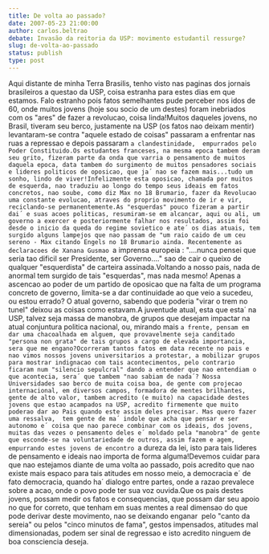```yaml
---
title: De volta ao passado?
date: 2007-05-23 21:00:00
author: carlos.beltrao
debate: Invasão da reitoria da USP: movimento estudantil ressurge?
slug: de-volta-ao-passado
status: publish 
type: post
---
```


Aqui distante de minha Terra Brasilis, tenho visto nas paginas dos jornais brasileiros a questao da USP, coisa estranha para estes dias em que estamos. Falo estranho pois fatos semelhantes pude perceber nos idos de 60, onde muitos jovens (hoje sou socio de um destes) foram inebriados com os "ares" de fazer a revolucao, coisa linda!Muitos daqueles jovens, no Brasil, tiveram seu berco, justamente na USP (os fatos nao deixam mentir) levantaram-se contra "aquele estado de coisas" passaram a enfrentar nas ruas a repressao e depois passaram `a clandestinidade,  empurrados pelo Poder Constituido.Os estudantes franceses, na mesma epoca tambem deram seu grito, fizeram parte da onda que varria o pensamento de muitos daquela epoca, data tambem do surgimento de muitos pensadores sociais e lideres politicos de oposicao, que ja´ nao se fazem mais...tudo um sonho, lindo de viver!Infelizmente esta oposicao, chamada por muitos de esquerda, nao traduziu ao longo do tempo seus ideais em fatos concretos, nao soube, como diz Max no 18 Brumario, fazer da Revolucao uma constante evolucao, atraves do proprio movimento de ir e vir, reciclando-se permanentemente.As "esquerdas" pouco fizeram a partir dai´ e suas acoes politicas, resumiram-se em alcancar, aqui ou ali, um governo a exercer e posteriormente falhar nos resultados, assim foi desde o inicio da queda do regime sovietico e ate´ os dias atuais, tem surgido alguns lampejos que nao passam de "um raio caido de um ceu sereno - Max citando Engels no 18 Brumario ainda. Recentemente as declaracoes de Xanana Gusmao `a imprensa europeia : "....nunca pensei que seria tao dificil ser Presidente, ser Governo...." sao de cair o queixo de qualquer "esquerdista" de carteira assinada.Voltando a nosso pais, nada de anormal tem surgido de tais "esquerdas", mas nada mesmo! Apenas a ascencao ao poder de um partido de oposicao que na falta de um programa concreto de governo, limita-se a dar continuidade ao que veio a sucedeu, ou estou errado? O atual governo, sabendo que poderia "virar o trem no tunel" deixou as coisas como estavam.A juventude atual, esta que esta´ na USP, talvez seja massa de manobra, de grupos que desejam impactar na atual conjuntura politica nacional, ou, mirando mais `a frente, pensam em dar uma chacoalhada em alguem, que provavelmente seja canditado "persona non grata" de tais grupos a cargo de elevada importancia, sera que me engano?Ocorreram tantos fatos em data recente no pais e nao vimos nossos jovens universitarios a protestar, a mobilizar grupos para mostrar indignacao com tais acontecimentos, pelo contrario ficaram num "silencio sepulcral" dando a entender que nao entendiam o que acontecia, sera´ que tambem "nao sabiam de nada´? Nossa Universidades sao berco de muita coisa boa, de gente com projecao internacional, em diversos campos, formadora de mentes brilhantes,  gente de alto valor, tambem acredito (e muito) na capacidade destes jovens que estao acampados na USP, acredito firmemente que muito poderao dar ao Pais quando este assim deles precisar. Mas quero fazer uma ressalva,  tem gente de ma´ indole que acha que pensar e ser autonomo e´ coisa que nao parece combinar com os ideais, dos jovens, muitas das vezes o pensamento deles e´ moldado pela "manobra" de gente que esconde-se na voluntariedade de outros, assim fazem e agem, empurrando estes jovens de encontro `a dureza da lei, isto para tais lideres de pensamento e ideais nao importa de forma alguma!Devemos cuidar para que nao estejamos diante de uma volta ao passado, pois acredito que nao existe mais espaco para tais atitudes em nosso meio, a democracia e´ de fato democracia, quando ha´ dialogo entre partes, onde a razao prevalece sobre a acao, onde o povo pode ter sua voz ouvida.Que os pais destes jovens, possam medir os fatos e consequencias, que possam dar seu apoio no que for correto, que tenham em suas mentes a real dimensao do que pode derivar deste movimento, nao se deixando enganar  pelo "canto da sereia" ou pelos "cinco minutos de fama", gestos impensados, atitudes mal dimensionadas, podem ser sinal de regressao e isto acredito ninguem de boa consciencia deseja.
